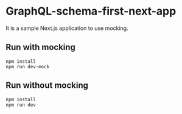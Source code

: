 # GraphQL-schema-first-next-app
It is a sample Next.js application to use mocking.

## Run with mocking
```
npm install
npm run dev-mock
```

## Run without mocking
```
npm install
npm run dev
```
